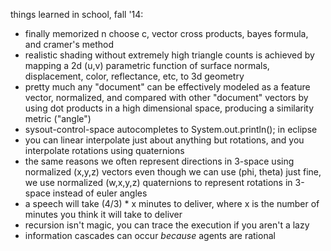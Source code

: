 things learned in school, fall '14:
- finally memorized n choose c, vector cross products, bayes formula, and
  cramer's method
- realistic shading without extremely high triangle counts is achieved by
  mapping a 2d (u,v) parametric function of surface normals, displacement,
  color, reflectance, etc, to 3d geometry
- pretty much any "document" can be effectively modeled as a feature vector,
  normalized, and compared with other "document" vectors by using dot products
  in a high dimensional space, producing a similarity metric ("angle")
- sysout-control-space autocompletes to System.out.println(); in eclipse
- you can linear interpolate just about anything but rotations, and you
  interpolate rotations using quaternions
- the same reasons we often represent directions in 3-space using normalized
  (x,y,z) vectors even though we can use (phi, theta) just fine, we use
  normalized (w,x,y,z) quaternions to represent rotations in 3-space instead of
  euler angles
- a speech will take (4/3) * x minutes to deliver, where x is the number of
  minutes you think it will take to deliver
- recursion isn't magic, you can trace the execution if you aren't a lazy
- information cascades can occur *because* agents are rational
